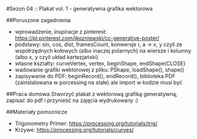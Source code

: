 #Sezon 04 :: Plakat vol. 1 - generatywna grafika wektorowa

##Poruszone zagadnienia
- wprowadzenie, inspiracje z pinterest:
https://pl.pinterest.com/jkozniewski/cc-generative-poster/
- podstawy: sin, cos, dist, framesCount, konwersje r, a -> x, y czyli ze współrzędnych kołowych (albo inaczej polarnych) na wiersze i kolumny (albo x, y czyli układ kartezjański)
- własne kształty: curveVertex, vertex, beginShape, endShape(CLOSE)
- wadowanie grafiki wektorowej z pliku: PShape, loadShape(), shape()
- zapisywanie do PDF: beginRecord(), endRecord(), biblioteka PDF (zainstalowana w porcessing na stałe) ale import w kodzie musi być

##Praca domowa 
Stworzyć plakat z wektorową grafiką generatywną, zapisać do pdf i przynieść na zajęcia wydrukowany :) 

##Materiały pomocnicze
- Trigonometry Primer: https://processing.org/tutorials/trig/
- Krzywe: https://processing.org/tutorials/curves/